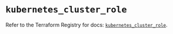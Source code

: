 # `kubernetes_cluster_role`

Refer to the Terraform Registry for docs: [`kubernetes_cluster_role`](https://registry.terraform.io/providers/hashicorp/kubernetes/2.28.0/docs/resources/cluster_role).

